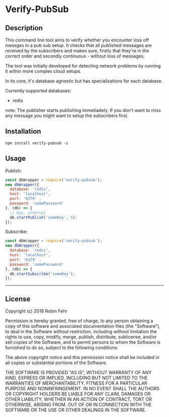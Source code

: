 Verify-PubSub
===========================
## Description
This command line tool aims to verify whether you encounter loss off messges in a pub sub setup.
It checks that all published messages are received by the subscribers
and makes sure, firstly that they're in the correct order and secondly continuous - without loss of messages.

The tool was initially developed for detecting network problems by running it within more complex cloud setups.

In its core, it's database agnostic but has specializations for each database.

Currently supported databases:
- redis

note:
The publisher starts publishing immetiadely. If you don't want to miss any message you might want to
setup the subscribers first.

## Installation
```
npm install verify-pubsub -s
```

## Usage

Publish:
```js
const dbWrapper = require('verify-pubsub');
new dbWrapper({
  database: 'redis',
  host: 'localhost',
  port: '6379' ,
  password: 'somePassword'
}, (db) => {
  // key, interval
  db.startPublish('someKey', 5);
});
```

Subscribe:

```js
const dbWrapper = require('verify-pubsub');
new dbWrapper({
  database: 'redis',
  host: 'localhost',
  port: '6379' ,
  password: 'somePassword'
}, (db) => {
  db.startSubscribe('someKey');
});
```

---

## License

Copyright (c) 2018 Robin Fehr

Permission is hereby granted, free of charge, to any person obtaining a copy
of this software and associated documentation files (the "Software"), to deal
in the Software without restriction, including without limitation the rights
to use, copy, modify, merge, publish, distribute, sublicense, and/or sell
copies of the Software, and to permit persons to whom the Software is
furnished to do so, subject to the following conditions:

The above copyright notice and this permission notice shall be included in
all copies or substantial portions of the Software.

THE SOFTWARE IS PROVIDED "AS IS", WITHOUT WARRANTY OF ANY KIND, EXPRESS OR
IMPLIED, INCLUDING BUT NOT LIMITED TO THE WARRANTIES OF MERCHANTABILITY,
FITNESS FOR A PARTICULAR PURPOSE AND NONINFRINGEMENT. IN NO EVENT SHALL THE
AUTHORS OR COPYRIGHT HOLDERS BE LIABLE FOR ANY CLAIM, DAMAGES OR OTHER
LIABILITY, WHETHER IN AN ACTION OF CONTRACT, TORT OR OTHERWISE, ARISING FROM,
OUT OF OR IN CONNECTION WITH THE SOFTWARE OR THE USE OR OTHER DEALINGS IN
THE SOFTWARE.
